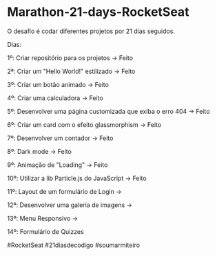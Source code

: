 # Marathon-21-days-RocketSeat

O desafio é codar diferentes projetos por 21 dias seguidos.

 Dias:
           
 1º: Criar repositório para os projetos -> Feito

 2ª: Criar um "Hello World!" estilizado -> Feito  
   
 3º: Criar um botão animado -> Feito
 
 4º: Criar uma calculadora -> Feito
 
 5º: Desenvolver uma página customizada que exiba o erro 404 -> Feito
 
 6º: Criar um card com o efeito glassmorphism -> Feito
 
 7º: Desenvolver um contador -> Feito
 
 8º: Dark mode -> Feito 
 
 9º: Animação de "Loading" -> Feito
 
 10º: Utilizar a lib Particle.js do JavaScript -> Feito
 
 11º: Layout de um formulário de Login ->
 
 12º: Desenvolver uma galeria de imagens ->
 
 13º: Menu Responsivo ->
 
 14º: Formulário de Quizzes
 

#RocketSeat             #21diasdecodigo          #soumarmiteiro
